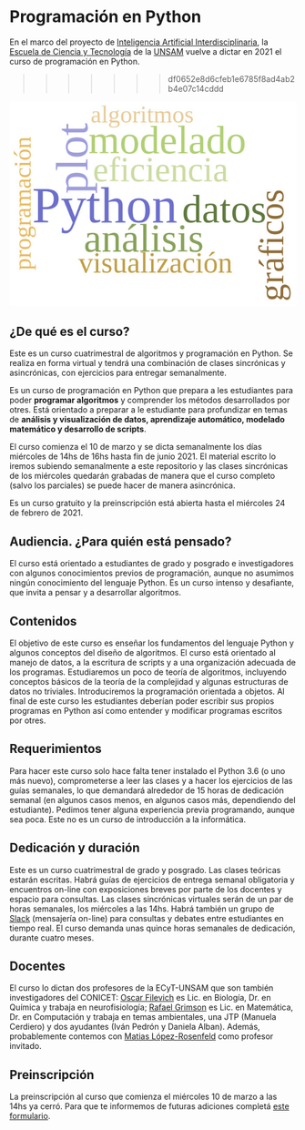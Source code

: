 # Programación en Python

En el marco del proyecto de [Inteligencia Artificial Interdisciplinaria](http://noticias.unsam.edu.ar/2019/09/16/la-unsam-piensa-la-inteligencia-artificial-interdisciplinaria/), 
la [Escuela de Ciencia y Tecnología](http://www.unsam.edu.ar/escuelas/ciencia/) de la [UNSAM](https://www.unsam.edu.ar/) vuelve a dictar en 2021 el curso de programación en Python.
>>>>>>> df0652e8d6cfeb1e6785f8ad4ab2b4e07c14cddd

![image info](./Python_cloud.jpg)

## ¿De qué es el curso?
Este es un curso cuatrimestral de algoritmos y programación en Python.
Se realiza en forma virtual y tendrá una combinación de clases sincrónicas
y asincrónicas, con ejercicios para entregar semanalmente.

Es un curso de programación en Python que prepara a les estudiantes
para poder **programar algoritmos** y comprender los métodos
desarrollados por otres. Está orientado a preparar a le estudiante para
profundizar en temas de **análisis y visualización de datos, aprendizaje automático, modelado matemático y desarrollo de scripts**.

El curso comienza el 10 de marzo y se dicta semanalmente los días miércoles de 14hs de 16hs hasta fin de junio 2021. 
El material escrito lo iremos subiendo semanalmente a este repositorio y las clases sincrónicas de los miércoles quedarán grabadas de manera que el curso completo (salvo los parciales) se puede hacer de manera asincrónica.

Es un curso gratuito y la preinscripción está abierta hasta el miércoles 24 de febrero de 2021.


## Audiencia. ¿Para quién está pensado?
El curso está orientado a estudiantes de grado y posgrado e investigadores con algunos
conocimientos previos de programación, aunque no asumimos ningún conocimiento del lenguaje Python. 
Es un curso intenso y desafiante, que invita a pensar y a desarrollar algoritmos.


## Contenidos
El objetivo de este curso es enseñar los fundamentos del lenguaje
Python y algunos conceptos del diseño de algoritmos. El curso está orientado al manejo de datos, a la escritura de scripts y a una organización adecuada de los programas. Estudiaremos un poco de teoría de algoritmos, incluyendo conceptos básicos de la teoría de la complejidad y algunas estructuras de datos no triviales. Introduciremos la programación orientada a objetos. Al final de este curso les estudiantes deberían poder escribir sus propios programas en Python así como entender y modificar programas escritos por otres.

## Requerimientos
Para hacer este curso solo hace falta tener instalado el Python 3.6
(o uno más nuevo), comprometerse a leer las clases y a hacer los 
ejercicios de las guías semanales, lo que demandará alrededor de 15 horas de
dedicación semanal (en algunos casos menos, en algunos casos más, dependiendo del estudiante). 
Pedimos tener alguna experiencia previa programando,
aunque sea poca. Este no es un curso de introducción a la informática.

## Dedicación y duración
Este es un curso cuatrimestral de grado y posgrado. Las clases 
teóricas estarán escritas. Habrá guías de ejercicios de entrega semanal 
obligatoria y encuentros on-line con exposiciones breves por parte de los 
docentes y espacio para consultas. Las clases sincrónicas virtuales serán 
de un par de horas semanales, los miércoles a las 14hs. Habrá
también un grupo de [Slack](https://slack.com/intl/es-ar/) (mensajería on-line) para consultas y debates entre 
estudiantes en tiempo real. El curso demanda unas quince 
horas semanales de dedicación, durante cuatro meses.

## Docentes
El curso lo dictan dos profesores de la ECyT-UNSAM que son también 
investigadores del CONICET: [Oscar Filevich](http://labning.com.ar/#nosotros) es Lic. en Biología, 
Dr. en Química y trabaja en neurofisiología; [Rafael Grimson](http://investigadores.unsam.edu.ar/es/investigador/407/Grimson-Rafael) es Lic. en Matemática, 
Dr. en Computación y trabaja en temas ambientales, una JTP (Manuela Cerdiero) y dos ayudantes (Iván Pedrón y Daniela Alban). Además, probablemente contemos con [Matias López-Rosenfeld](https://futuros-estudiantes.dc.uba.ar/un-profesor-del-departamento-de-computacion-distinguido-por-facebook/) como profesor invitado.

## Preinscripción
La preinscripción al curso que comienza el miércoles 10 de marzo a las 14hs ya cerró. Para que te informemos de futuras adiciones completá [este formulario](https://forms.gle/qfdKoUyyKYqEL6Zp6).
